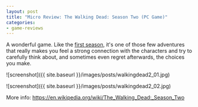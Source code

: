 ```yaml
---
layout: post
title: "Micro Review: The Walking Dead: Season Two (PC Game)"
categories:
- game-reviews
---
```


<p>A wonderful game. Like the <a href="http://blog.binarynonsense.com/2013/01/12/micro-review-walking-dead-pc/">first season</a>, it's one of those few adventures that really makes you feel a strong connection with the characters and try to carefully think about, and sometimes even regret afterwards, the choices you make.</p>


![screenshot]({{ site.baseurl }}/images/posts/walkingdead2_01.jpg)


![screenshot]({{ site.baseurl }}/images/posts/walkingdead2_02.jpg)


<p>More info: <a href="https://en.wikipedia.org/wiki/The_Walking_Dead:_Season_Two">https://en.wikipedia.org/wiki/The_Walking_Dead:_Season_Two</a></p>

